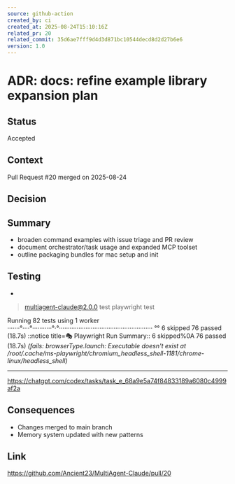 ```yaml
---
source: github-action
created_by: ci
created_at: 2025-08-24T15:10:16Z
related_pr: 20
related_commit: 35d6ae7fff9d4d3d871bc10544decd8d2d27b6e6
version: 1.0
---
```


# ADR: docs: refine example library expansion plan

## Status
Accepted

## Context
Pull Request #20 merged on 2025-08-24

## Decision
## Summary
- broaden command examples with issue triage and PR review
- document orchestrator/task usage and expanded MCP toolset
- outline packaging bundles for mac setup and init

## Testing
- 
> multiagent-claude@2.0.0 test
> playwright test


Running 82 tests using 1 worker
·······°····°···········°·°·····················································
°°
  6 skipped
  76 passed (18.7s)
::notice title=🎭 Playwright Run Summary::  6 skipped%0A  76 passed (18.7s) *(fails: browserType.launch: Executable doesn't exist at /root/.cache/ms-playwright/chromium_headless_shell-1181/chrome-linux/headless_shell)*

------
https://chatgpt.com/codex/tasks/task_e_68a9e5a74f84833189a6080c4999af2a

## Consequences
- Changes merged to main branch
- Memory system updated with new patterns

## Link
https://github.com/Ancient23/MultiAgent-Claude/pull/20
